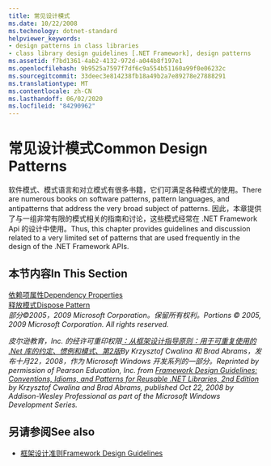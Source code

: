 ```yaml
---
title: 常见设计模式
ms.date: 10/22/2008
ms.technology: dotnet-standard
helpviewer_keywords:
- design patterns in class libraries
- class library design guidelines [.NET Framework], design patterns
ms.assetid: f7bd1361-4ab2-4132-972d-a044b8f197e1
ms.openlocfilehash: 9b9525a7597f7df6c9a554b51160a99f0e06232c
ms.sourcegitcommit: 33deec3e814238fb18a49b2a7e89278e27888291
ms.translationtype: MT
ms.contentlocale: zh-CN
ms.lasthandoff: 06/02/2020
ms.locfileid: "84290962"
---
```

# <a name="common-design-patterns"></a><span data-ttu-id="8a800-102">常见设计模式</span><span class="sxs-lookup"><span data-stu-id="8a800-102">Common Design Patterns</span></span>
<span data-ttu-id="8a800-103">软件模式、模式语言和对立模式有很多书籍，它们可满足各种模式的使用。</span><span class="sxs-lookup"><span data-stu-id="8a800-103">There are numerous books on software patterns, pattern languages, and antipatterns that address the very broad subject of patterns.</span></span> <span data-ttu-id="8a800-104">因此，本章提供了与一组非常有限的模式相关的指南和讨论，这些模式经常在 .NET Framework Api 的设计中使用。</span><span class="sxs-lookup"><span data-stu-id="8a800-104">Thus, this chapter provides guidelines and discussion related to a very limited set of patterns that are used frequently in the design of the .NET Framework APIs.</span></span>  
  
## <a name="in-this-section"></a><span data-ttu-id="8a800-105">本节内容</span><span class="sxs-lookup"><span data-stu-id="8a800-105">In This Section</span></span>  
 [<span data-ttu-id="8a800-106">依赖项属性</span><span class="sxs-lookup"><span data-stu-id="8a800-106">Dependency Properties</span></span>](dependency-properties.md)  
 [<span data-ttu-id="8a800-107">释放模式</span><span class="sxs-lookup"><span data-stu-id="8a800-107">Dispose Pattern</span></span>](../garbage-collection/implementing-dispose.md)  
 <span data-ttu-id="8a800-108">*部分©2005，2009 Microsoft Corporation。保留所有权利。*</span><span class="sxs-lookup"><span data-stu-id="8a800-108">*Portions © 2005, 2009 Microsoft Corporation. All rights reserved.*</span></span>  
  
 <span data-ttu-id="8a800-109">*皮尔逊教育，Inc. 的经许可重印权限[：从框架设计指导原则：用于可重复使用的 .Net 库的约定、惯例和模式、第2版](https://www.informit.com/store/framework-design-guidelines-conventions-idioms-and-9780321545619)By Krzysztof Cwalina 和 Brad Abrams，发布十月22，2008，作为 Microsoft Windows 开发系列的一部分。*</span><span class="sxs-lookup"><span data-stu-id="8a800-109">*Reprinted by permission of Pearson Education, Inc. from [Framework Design Guidelines: Conventions, Idioms, and Patterns for Reusable .NET Libraries, 2nd Edition](https://www.informit.com/store/framework-design-guidelines-conventions-idioms-and-9780321545619) by Krzysztof Cwalina and Brad Abrams, published Oct 22, 2008 by Addison-Wesley Professional as part of the Microsoft Windows Development Series.*</span></span>  
  
## <a name="see-also"></a><span data-ttu-id="8a800-110">另请参阅</span><span class="sxs-lookup"><span data-stu-id="8a800-110">See also</span></span>

- [<span data-ttu-id="8a800-111">框架设计准则</span><span class="sxs-lookup"><span data-stu-id="8a800-111">Framework Design Guidelines</span></span>](index.md)
